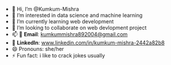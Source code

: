 - 👋 Hi, I’m @Kumkum-Mishra
- 👀 I’m interested in data science and machine learning
- 🌱 I’m currently learning web development
- 💞️ I’m looking to collaborate on web devlopment project
- 📫 📧 **Email**: kumkummishra892004@gmail.com
- 💼 **LinkedIn**: www.linkedin.com/in/kumkum-mishra-2442a82b8
- 😄 Pronouns: she/her
- ⚡ Fun fact: i like to crack jokes usually

<!---
Kumkum-Mishra/Kumkum-Mishra is a ✨ special ✨ repository because its `README.md` (this file) appears on your GitHub profile.
You can click the Preview link to take a look at your changes.
--->
